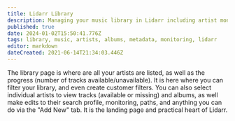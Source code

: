 ```yaml
---
title: Lidarr Library
description: Managing your music library in Lidarr including artist monitoring, album tracking, and metadata management
published: true
date: 2024-01-02T15:50:41.776Z
tags: library, music, artists, albums, metadata, monitoring, lidarr
editor: markdown
dateCreated: 2021-06-14T21:34:03.446Z
---
```


The library page is where are all your artists are listed, as well as the progress (number of tracks available/unavailable). It is here where you can filter your library, and even create customer filters. You can also select individual artists to view tracks (available or missing) and albums, as well make edits to their search profile, monitoring, paths, and anything you can do via the "Add New" tab. It is the landing page and practical heart of Lidarr.
